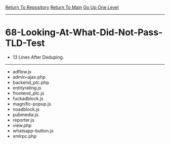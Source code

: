 [Return To Repository](https://github.com/deathbybandaid/piholeparser/)
[Return To Main](https://github.com/deathbybandaid/piholeparser/blob/master/RecentRunLogs/Mainlog.md)
[Go Up One Level](https://github.com/deathbybandaid/piholeparser/blob/master/RecentRunLogs/TopLevelScripts/.md)
____________________________________
# 68-Looking-At-What-Did-Not-Pass-TLD-Test
* 13 Lines After Deduping. 
____________________________________________________
* adflow.js
* admin-ajax.php
* backend_ptc.php
* entityrating.js
* frontend_ptc.js
* fuckadblock.js
* magnific-popup.js
* noadblock.js
* pubmedia.js
* reporter.js
* view.php
* whatsapp-button.js
* xmlrpc.php
